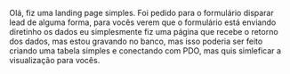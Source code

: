 Olá, fiz uma landing page simples.
Foi pedido para o formulário disparar lead de alguma forma, para vocês verem que o formulário está enviando diretinho os dados eu simplesmente fiz uma página que recebe o retorno dos dados, mas estou gravando no banco, mas isso poderia ser feito criando uma tabela simples e conectando com PDO, mas quis simleficar a visualização para vocês.
